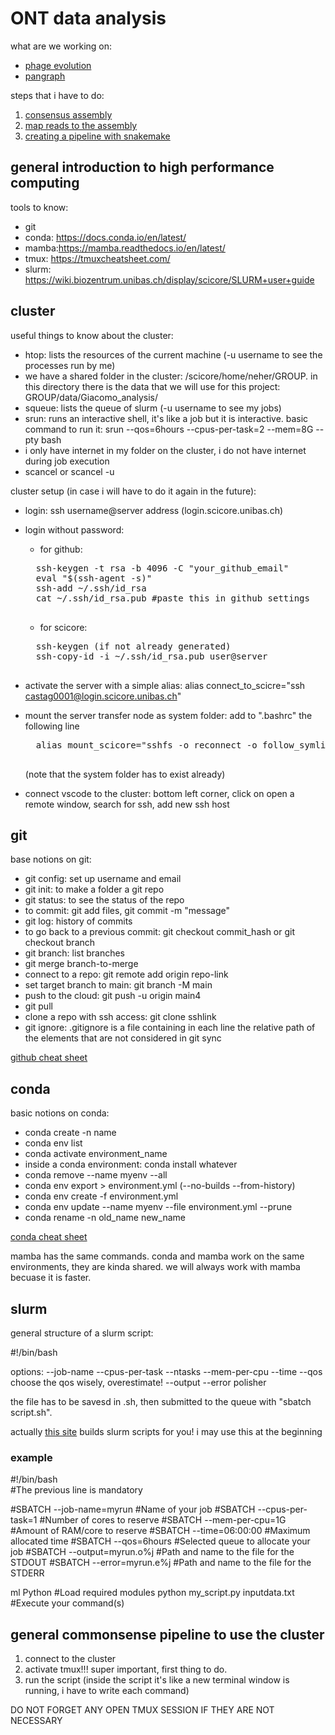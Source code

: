 # ONT data analysis

what are we working on:
- [phage evolution](phages.md)
- [pangraph](pangraph.md)

steps that i have to do:
1. [consensus assembly](genome_assembly.md)
2. [map reads to the assembly](read_mapping.md)
3. [creating a pipeline with snakemake](snakemake)

## general introduction to high performance computing

tools to know:
- git
- conda: https://docs.conda.io/en/latest/
- mamba:https://mamba.readthedocs.io/en/latest/
- tmux: https://tmuxcheatsheet.com/
- slurm: https://wiki.biozentrum.unibas.ch/display/scicore/SLURM+user+guide

## cluster
useful things to know about the cluster:
- htop: lists the resources of the current machine (-u username to see the processes run by me)
- we have a shared folder in the cluster: /scicore/home/neher/GROUP. in this directory there is the data that we will use for this project: GROUP/data/Giacomo_analysis/
- squeue: lists the queue of slurm (-u username to see my jobs)
- srun: runs an interactive shell, it's like a job but it is interactive. basic command to run it: srun --qos=6hours --cpus-per-task=2 --mem=8G --pty bash
- i only have internet in my folder on the cluster, i do not have internet during job execution
- scancel <jobID> or scancel -u <username>

cluster setup (in case i will have to do it again in the future):
- login: ssh username@server address (login.scicore.unibas.ch)
- login without password:
    - for github:
    <pre>
    ssh-keygen -t rsa -b 4096 -C "your_github_email"
    eval "$(ssh-agent -s)"
    ssh-add ~/.ssh/id_rsa
    cat ~/.ssh/id_rsa.pub #paste this in github settings
    </pre>
    - for scicore:
    <pre>
    ssh-keygen (if not already generated)
    ssh-copy-id -i ~/.ssh/id_rsa.pub user@server
    </pre>
- activate the server with a simple alias: alias connect_to_scicre="ssh castag0001@login.scicore.unibas.ch"
- mount the server transfer node as system folder: add to ".bashrc" the following line 
    <pre>
    alias mount_scicore="sshfs -o reconnect -o follow_symlinks user@login-transfer.server:/server/folder /system/folder"
    </pre>
    (note that the system folder has to exist already)

- connect vscode to the cluster: bottom left corner, click on open a remote window, search for ssh, add new ssh host

## git
base notions on git:
- git config: set up username and email
- git init: to make a folder a git repo
- git status: to see the status of the repo
- to commit: git add files, git commit -m "message"
- git log: history of commits
- to go back to a previous commit: git checkout commit_hash or git checkout branch
- git branch: list branches
- git merge branch-to-merge
- connect to a repo: git remote add origin repo-link
- set target branch to main: git branch -M main
- push to the cloud: git push -u origin main4
- git pull
- clone a repo with ssh access: git clone sshlink
- git ignore: .gitignore is a file containing in each line the relative path of the elements that are not considered in git sync

[github cheat sheet](https://education.github.com/git-cheat-sheet-education.pdf)

## conda
basic notions on conda:
- conda create -n name
- conda env list
- conda activate environment_name
- inside a conda environment: conda install whatever
- conda remove --name myenv --all
- conda env export > environment.yml (--no-builds --from-history)
- conda env create -f environment.yml
- conda env update --name myenv --file environment.yml  --prune
- conda rename -n old_name  new_name

[conda cheat sheet](/images/conda-4.14.pdf)

mamba has the same commands. conda and mamba work on the same environments, they are kinda shared. we will always work with mamba becuase it is faster.

## slurm

general structure of a slurm script:

#!/bin/bash

options:
    --job-name
    --cpus-per-task
    --ntasks
    --mem-per-cpu
    --time
    --qos           choose the qos wisely, overestimate!
    --output
    --error
polisher

the file has to be savesd in .sh, then submitted to the queue with "sbatch script.sh".

actually [this site](https://scriptgen.scicore.unibas.ch/pages/generate_slurm.html) builds slurm scripts for you! i may use this at the beginning

### example
#!/bin/bash                 
#The previous line is mandatory
 
#SBATCH --job-name=myrun     #Name of your job
#SBATCH --cpus-per-task=1    #Number of cores to reserve
#SBATCH --mem-per-cpu=1G     #Amount of RAM/core to reserve
#SBATCH --time=06:00:00      #Maximum allocated time
#SBATCH --qos=6hours         #Selected queue to allocate your job
#SBATCH --output=myrun.o%j   #Path and name to the file for the STDOUT
#SBATCH --error=myrun.e%j    #Path and name to the file for the STDERR
 
ml Python                    #Load required modules
python my_script.py inputdata.txt    #Execute your command(s)

## general commonsense pipeline to use the cluster
1. connect to the cluster
2. activate tmux!!! super important, first thing to do.
3. run the script (inside the script it's like a new terminal window is running, i have to write each command)

DO NOT FORGET ANY OPEN TMUX SESSION IF THEY ARE NOT NECESSARY
